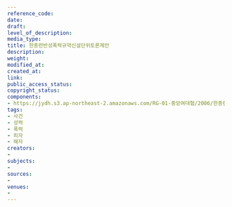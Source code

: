 ```yaml
---
reference_code: 
date: 
draft: 
level_of_description: 
media_type: 
title: 한총련반성폭력규약신설단위토론제안
description: 
weight: 
modified_at: 
created_at: 
link: 
public_access_status: 
copyright_status: 
components:
- https://jydh.s3.ap-northeast-2.amazonaws.com/RG-01-중앙여대협/2006/한총련반성폭력규약신설단위토론제안.pdf
tags:
- 사건
- 성력
- 폭력
- 피자
- 해자
creators:
- 
subjects:
- 
sources:
- 
venues:
- 
---
```

